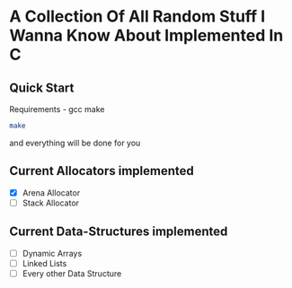 # A Collection Of All Random Stuff I Wanna Know About Implemented In C

## Quick Start
Requirements - gcc make
```sh
make
```
and everything will be done for you

## Current Allocators implemented
- [x] Arena Allocator
- [ ] Stack Allocator

## Current Data-Structures implemented
- [ ] Dynamic Arrays
- [ ] Linked Lists
- [ ] Every other Data Structure